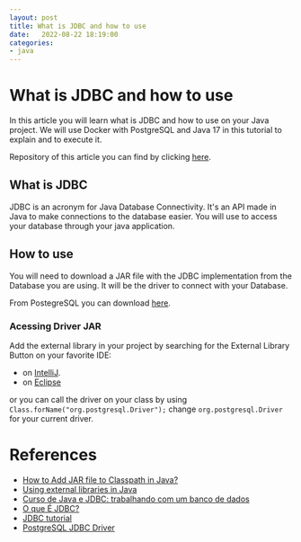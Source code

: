 ```yaml
---
layout: post
title: What is JDBC and how to use
date:   2022-08-22 18:19:00
categories: 
- java
---
```


# What is JDBC and how to use

In this article you will learn what is JDBC and how to use on your Java project. We will use Docker with PostgreSQL and Java 17 in this tutorial to explain and to execute it.

Repository of this article you can find by clicking [here](https://github.com/luturol/LearningJava).

## What is JDBC

JDBC is an acronym for Java Database Connectivity. It's an API made in Java to make connections to the database easier. You will use to access your database through your java application.

## How to use

You will need to download a JAR file with the JDBC implementation from the Database you are using. It will be the driver to connect with your Database.

From PostegreSQL you can download [here](https://jdbc.postgresql.org/download.html).

### Acessing Driver JAR

Add the external library in your project by searching for the External Library Button on your favorite IDE:
 - on [IntelliJ](https://stackoverflow.com/questions/1051640/correct-way-to-add-external-jars-lib-jar-to-an-intellij-idea-project).
 - on [Eclipse](https://stackoverflow.com/questions/2824515/how-to-add-external-library-properly-in-eclipse)

or you can call the driver on your class by using ```Class.forName("org.postgresql.Driver");``` change ```org.postgresql.Driver``` for your current driver.


# References

- [How to Add JAR file to Classpath in Java?](https://www.geeksforgeeks.org/how-to-add-jar-file-to-classpath-in-java/)
- [Using external libraries in Java](https://opensource.com/article/20/2/external-libraries-java)
- [Curso de Java e JDBC: trabalhando com um banco de dados](https://cursos.alura.com.br/course/jdbc-dao-persistencia)
- [O que É JDBC?](https://www.ibm.com/docs/pt-br/developer-for-zos/14.1.0?topic=support-what-is-jdbc)
- [JDBC tutorial](https://www.devmedia.com.br/jdbc-tutorial/6638)
- [PostgreSQL JDBC Driver](https://jdbc.postgresql.org/download.html)